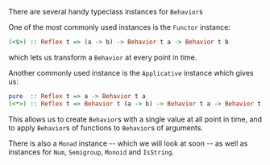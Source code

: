 There are several handy typeclass instances for `Behavior`s

One of the most commonly used instances is the `Functor` instance:
```haskell
(<$>) :: Reflex t => (a -> b) -> Behavior t a -> Behavior t b
```
which lets us transform a `Behavior` at every point in time.

<div id="exercise-fmap"></div>

Another commonly used instance is the `Applicative` instance which gives us:
```haskell
pure  :: Reflex t => a -> Behavior t a
(<*>) :: Reflex t => Behavior t (a -> b) -> Behavior t a -> Behavior t b
```

This allows us to create `Behavior`s with a single value at all point in time, and to apply `Behavior`s of functions to `Behavior`s of arguments.

<div id="exercise-apply"></div>

There is also a `Monad` instance -- which we will look at soon -- as well as instances for `Num`, `Semigroup`, `Monoid` and `IsString`.
